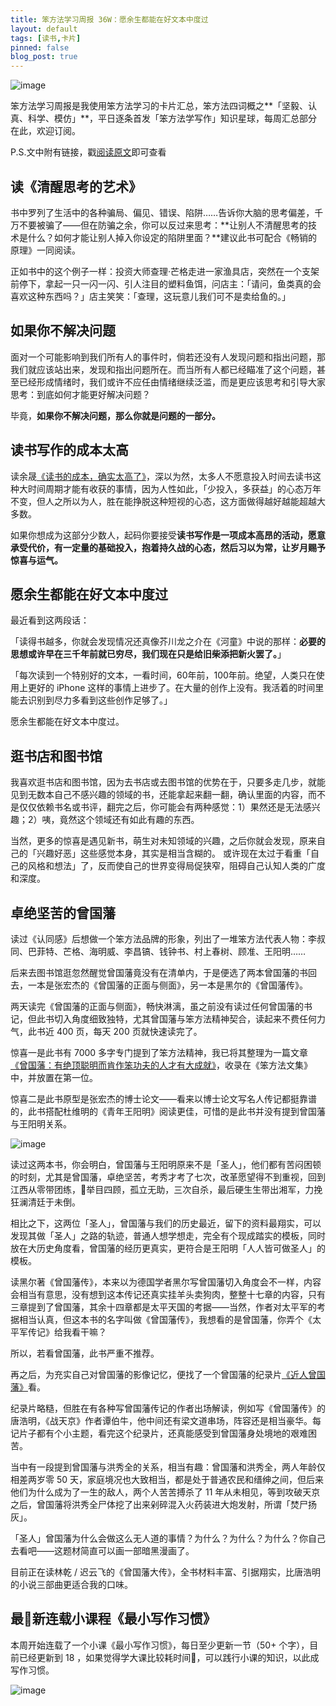 ```yaml
---
title: 笨方法学习周报 36W：愿余生都能在好文本中度过
layout: default
tags: [读书,卡片]
pinned: false
blog_post: true
---
```



![image](http://upload-images.jianshu.io/upload_images/32598-0231e379da33d2ff?imageMogr2/auto-orient/strip%7CimageView2/2/w/1240)

笨方法学习周报是我使用笨方法学习的卡片汇总，笨方法四词概之**「坚毅、认真、科学、模仿」**，平日逐条首发「笨方法学写作」知识星球，每周汇总部分在此，欢迎订阅。

P.S.文中附有链接，戳[阅读原文](https://www.jianshu.com/nb/25728012)即可查看

## 读《清醒思考的艺术》

书中罗列了生活中的各种骗局、偏见、错误、陷阱……告诉你大脑的思考偏差，千万不要被骗了——但在防骗之余，你可以反过来思考：**让别人不清醒思考的技术是什么？如何才能让别人掉入你设定的陷阱里面？**建议此书可配合《畅销的原理》一同阅读。

正如书中的这个例子一样：投资大师查理·芒格走进一家渔具店，突然在一个支架前停下，拿起一只一闪一闪、引人注目的塑料鱼饵，问店主：「请问，鱼类真的会喜欢这种东西吗？」店主笑笑：「查理，这玩意儿我们可不是卖给鱼的。」

## 如果你不解决问题

面对一个可能影响到我们所有人的事件时，倘若还没有人发现问题和指出问题，那我们就应该站出来，发现和指出问题所在。而当所有人都已经瞄准了这个问题，甚至已经形成情绪时，我们或许不应任由情绪继续泛滥，而是更应该思考和引导大家思考：到底如何才能更好解决问题？ 

毕竟，**如果你不解决问题，那么你就是问题的一部分​​​​。**

## 读书写作的成本太高

读余晟[《读书的成本，确实太高了》](https://mp.weixin.qq.com/s/vb8e9g5aSc7t5h3N36tDhw)，深以为然，太多人不愿意投入时间去读书这种大时间周期才能有收获的事情，因为人性如此，「少投入，多获益」的心态万年不变，但人之所以为人，胜在能挣脱这种短视的心态，这方面做得越好越能超越大多数。

如果你想成为这部分少数人，起码你要接受**读书写作是一项成本高昂的活动，愿意承受代价，有一定量的基础投入，抱着持久战的心态，然后习以为常，让岁月赐予惊喜与运气。**

## 愿余生都能在好文本中度过

最近看到这两段话：

「读得书越多，你就会发现情况还真像芥川龙之介在《河童》中说的那样：**必要的思想或许早在三千年前就已穷尽，我们现在只是给旧柴添把新火罢了。**」

「每次读到一个特别好的文本，一看时间，60年前，100年前。绝望，人类只在使用上更好的 iPhone 这样的事情上进步了。在大量的创作上没有。我活着的时间里能去识别到尽力多看到这些创作足够了。」

愿余生都能在好文本中度过。

## 逛书店和图书馆

我喜欢逛书店和图书馆，因为去书店或去图书馆的优势在于，只要多走几步，就能见到无数本自己不感兴趣的领域的书，还能拿起来翻一翻，确认里面的内容，而不是仅仅依赖书名或书评，翻完之后，你可能会有两种感觉：1）果然还是无法感兴趣；2）咦，竟然这个领域还有如此有趣的东西。

当然，更多的惊喜是遇见新书，萌生对未知领域的兴趣，之后你就会发现，原来自己的「兴趣好恶」这些感觉本身，其实是相当含糊的。 或许现在太过于看重「自己的风格和想法」了，反而使自己的世界变得局促狭窄，阻碍自己认知人类的广度和深度。


## 卓绝坚苦的曾国藩

读过《认同感》后想做一个笨方法品牌的形象，列出了一堆笨方法代表人物：李叔同、巴菲特、芒格、海明威、李昌镐、钱钟书、村上春树、顾准、王阳明……

后来去图书馆逛忽然醒觉曾国藩竟没有在清单内，于是便选了两本曾国藩的书回去，一本是张宏杰的《曾国藩的正面与侧面》，另一本是黑尔的《曾国藩传》。

两天读完《曾国藩的正面与侧面》，畅快淋漓，虽之前没有读过任何曾国藩的书记，但此书切入角度细致独特，尤其曾国藩与笨方法精神契合，读起来不费任何力气，此书近 400 页，每天 200 页就快速读完了。

惊喜一是此书有 7000 多字专门提到了笨方法精神，我已将其整理为一篇文章[《曾国藩：有绝顶聪明而肯作笨功夫的人才有大成就》](https://book.learnthingsthehardway.com/chapter01/note25.html)，收录在《笨方法文集》中，并放置在第一位。

惊喜二是此书原型是张宏杰的博士论文——看来以博士论文写名人传记都挺靠谱的，此书搭配杜维明的《青年王阳明》阅读更佳，可惜的是此书并没有提到曾国藩与王阳明关系。

![image](http://upload-images.jianshu.io/upload_images/32598-4a5368d78cfc5269?imageMogr2/auto-orient/strip%7CimageView2/2/w/1240)

读过这两本书，你会明白，曾国藩与王阳明原来不是「圣人」，他们都有苦闷困顿的时刻，尤其是曾国藩，卓绝坚苦，考秀才考了七次，改革愿望得不到重视，回到江西从零带团练，举目四顾，孤立无助，三次自杀，最后硬生生带出湘军，力挽狂澜清廷于未倒。

相比之下，这两位「圣人」，曾国藩与我们的历史最近，留下的资料最翔实，可以发现其做「圣人」之路的轨迹，普通人想学想走，完全有个现成踏实的模板，同时放在大历史角度看，曾国藩的经历更真实，更符合是王阳明「人人皆可做圣人」的模板。

读黑尔著《曾国藩传》，本来以为德国学者黑尔写曾国藩切入角度会不一样，内容会相当有意思，没有想到这本传记还真实挂羊头卖狗肉，整整十七章的内容，只有三章提到了曾国藩，其余十四章都是太平天国的考据——当然，作者对太平军的考据相当认真，但这本书的名字叫做《曾国藩传》，我想看的是曾国藩，你弄个《太平军传记》给我看干嘛？

所以，若看曾国藩，此书严重不推荐。

再之后，为充实自己对曾国藩的影像记忆，便找了一个曾国藩的纪录片[《近人曾国藩》](http://www.iqiyi.com/a_19rrj5qeut.html)看。

纪录片略糙，但胜在有各种写曾国藩传记的作者出场解读，例如写《曾国藩传》的唐浩明，《战天京》作者谭伯牛，他中间还有梁文道串场，阵容还是相当豪华。每记片子都有个小主题，看完这个纪录片，还真能感受到曾国藩身处境地的艰难困苦。

当中有一段提到曾国藩与洪秀全的关系，相当有趣：曾国藩和洪秀全，两人年龄仅相差两岁零 50 天，家庭境况也大致相当，都是处于普通农民和缙绅之间，但后来他们为什么成为了一生的敌人，两个人苦苦搏杀了 11 年从未相见，等到攻破天京之后，曾国藩将洪秀全尸体挖了出来剁碎混入火药装进大炮发射，所谓「焚尸扬灰」。

「圣人」曾国藩为什么会做这么无人道的事情？为什么？为什么？为什么？你自己去看吧——这题材简直可以画一部暗黑漫画了。

目前正在读林乾 / 迟云飞的《曾国藩大传》，全书材料丰富、引据翔实，比唐浩明的小说三部曲更适合我的口味。

## 最新连载小课程《最小写作习惯》

本周开始连载了一个小课《最小写作习惯》，每日至少更新一节（50+ 个字），目前已经更新到 18 ，如果觉得学大课比较耗时间，可以践行小课的知识，以此成写作习惯。

![image](http://upload-images.jianshu.io/upload_images/32598-df5b2dc510b902ad?imageMogr2/auto-orient/strip%7CimageView2/2/w/1240)